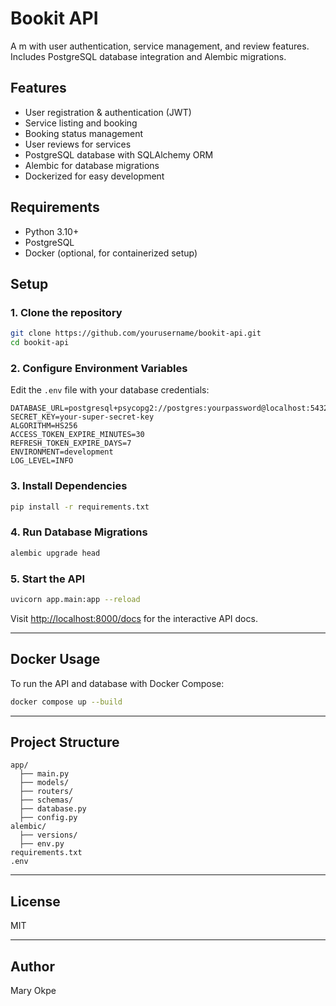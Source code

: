# Bookit API

A m with user authentication, service management, and review features.  
Includes PostgreSQL database integration and Alembic migrations.

## Features

- User registration & authentication (JWT)
- Service listing and booking
- Booking status management
- User reviews for services
- PostgreSQL database with SQLAlchemy ORM
- Alembic for database migrations
- Dockerized for easy development

## Requirements

- Python 3.10+
- PostgreSQL
- Docker (optional, for containerized setup)

## Setup

### 1. Clone the repository

```sh
git clone https://github.com/yourusername/bookit-api.git
cd bookit-api
```

### 2. Configure Environment Variables

Edit the `.env` file with your database credentials:

```
DATABASE_URL=postgresql+psycopg2://postgres:yourpassword@localhost:5432/bookitdb
SECRET_KEY=your-super-secret-key
ALGORITHM=HS256
ACCESS_TOKEN_EXPIRE_MINUTES=30
REFRESH_TOKEN_EXPIRE_DAYS=7
ENVIRONMENT=development
LOG_LEVEL=INFO
```

### 3. Install Dependencies

```sh
pip install -r requirements.txt
```

### 4. Run Database Migrations

```sh
alembic upgrade head
```

### 5. Start the API

```sh
uvicorn app.main:app --reload
```

Visit [http://localhost:8000/docs](http://localhost:8000/docs) for the interactive API docs.

---

## Docker Usage

To run the API and database with Docker Compose:

```sh
docker compose up --build
```

---

## Project Structure

```
app/
  ├── main.py
  ├── models/
  ├── routers/
  ├── schemas/
  ├── database.py
  ├── config.py
alembic/
  ├── versions/
  ├── env.py
requirements.txt
.env
```

---

## License

MIT

---

## Author

Mary Okpe